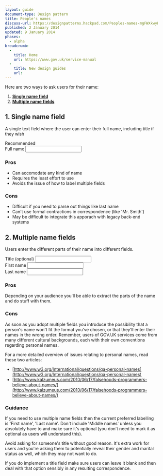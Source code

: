 ```yaml
---
layout: guide
document-type: Design pattern
title: People's names
discuss-url: https://designpatterns.hackpad.com/Peoples-names-mgFWXkwyPEt
published: 2 January 2014
updated: 9 January 2014
phases:
  - alpha
breadcrumb:
  -
    title: Home
    url: https://www.gov.uk/service-manual
  -
    title: New design guides
    url:
---
```


Here are two ways to ask users for their name:

1. **[Single name field](#single-name-field)**
2. **[Multiple name fields](#multiple-name-fields)**

<h2 class="heading-36" id="single-name-field">1. Single name field</h2>

A single text field where the user can enter their full name, including title if they wish

<div class="example">
  <div class="ribbon">Recommended</div>
  
  <form class="form">
    <div class="form-group">
      <label for="full-name">Full name</label>
      <input type="text" id="full-name" class="form-control">
    </div>
  </form>
  
</div>

<h3 class="heading-24">Pros</h3>

* Can accomodate any kind of name
* Requires the least effort to use
* Avoids the issue of how to label multiple fields

<h3 class="heading-24">Cons</h3>

* Difficult if you need to parse out things like last name
* Can't use formal contractions in correspondence (like 'Mr. Smith')
* May be difficult to integrate this apporach with legacy back-end systems

<h2 class="heading-36" id="multiple-name-fields">2. Multiple name fields</h2>

Users enter the different parts of their name into different fields.

<div class="example">
  <form class="form">
    <div class="form-group">
      <label for="title">Title (optional)</label>
      <input type="text" id="name-title" class="form-control">
    </div>
    <div class="form-group">
      <label for="firstName">First name</label>
      <input type="text" id="firstName" class="form-control">
    </div>
    <div class="form-group">
      <label for="lastName">Last name</label>
      <input type="text" id="lastName" class="form-control">
    </div>
  </form>
</div>

<h3 class="heading-24">Pros</h3>

Depending on your audience you'll be able to extract the parts of the name and do stuff with them.

<h3 class="heading-24">Cons</h3>

As soon as you adopt multiple fields you introduce the possibility that a person's name won't fit the format you've chosen, or that they'll enter their names in the wrong order. Remember, users of GOV.UK services come from many different cultural backgrounds, each with their own conventions regarding personal names.

For a more detailed overview of issues relating to personal names, read these two articles:

* [http://www.w3.org/International/questions/qa-personal-names](http://www.w3.org/International/questions/qa-personal-names)
* [http://www.kalzumeus.com/2010/06/17/falsehoods-programmers-believe-about-names/](http://www.kalzumeus.com/2010/06/17/falsehoods-programmers-believe-about-names/)

<h3 class="heading-24">Guidance</h3>

If you need to use multiple name fields then the current preferred labelling is 'First name', 'Last name'. Don't include 'Middle names' unless you absolutely have to and make sure it's optional (you don't need to mark it as optional as users will understand this).

Avoid asking for someone's title without good reason. It's extra work for users and you're asking them to potentially reveal their gender and marital status as well, which they may not want to do.

If you do implement a title field make sure users can leave it blank and then deal with that option sensibly in any resulting correspondence.

